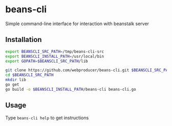 # beans-cli

Simple command-line interface for interaction with beanstalk server

## Installation
```bash
export BEANSCLI_SRC_PATH=/tmp/beans-cli-src
export BEANSCLI_INSTALL_PATH=/usr/local/bin
export GOPATH=$BEANSCLI_SRC_PATH/lib

git clone https://github.com/webproducer/beans-cli.git $BEANSCLI_SRC_PATH
cd $BEANSCLI_SRC_PATH
mkdir lib
go get
go build -o $BEANSCLI_INSTALL_PATH/beans-cli beans-cli.go
```

## Usage

Type `beans-cli help` to get instructions
